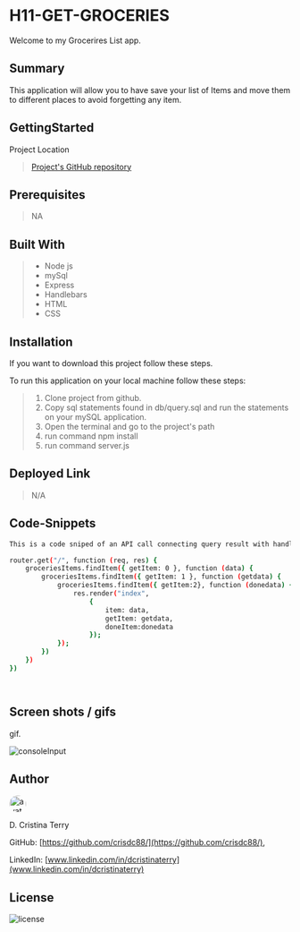 # H11-GET-GROCERIES

Welcome to my Grocerires List app.  

## Summary

This application will allow you to have save your list of Items and move them to different places to avoid forgetting any item.

## GettingStarted

Project Location

>[Project's GitHub repository](https://github.com/crisdc88/H11-GET-GROCERIES)

## Prerequisites

>NA

## Built With

>* Node js
>* mySql
>* Express
>* Handlebars
>* HTML
>* CSS

## Installation

If you want to download this project follow these steps.

To run this application on your local machine follow these steps:

>1. Clone project from github.
>2. Copy sql statements found in db/query.sql and run the statements on your mySQL application.
>3. Open the terminal and go to the project's path
>4. run command npm install
>5. run command server.js

## Deployed Link

>N/A

## Code-Snippets

```sh
This is a code sniped of an API call connecting query result with handlebarrs in order to display the query result.

router.get("/", function (req, res) {
    groceriesItems.findItem({ getItem: 0 }, function (data) {
        groceriesItems.findItem({ getItem: 1 }, function (getdata) {
            groceriesItems.findItem({ getItem:2}, function (donedata) {
                res.render("index",
                    {
                        item: data,
                        getItem: getdata,
                        doneItem:donedata
                    });
            });
        })
    })
})




```

## Screen shots / gifs

gif.

![consoleInput](./groceries.gif)


## Author

<img src="https://avatars.githubusercontent.com/u/61372364?" alt="avatar" style="border-radius:20px" width="30"/>

D. Cristina Terry

GitHub: [https://github.com/crisdc88/](https://github.com/crisdc88/),

LinkedIn: [www.linkedin.com/in/dcristinaterry](www.linkedin.com/in/dcristinaterry)

## License

![license](https://img.shields.io/badge/license-MIT-green)

